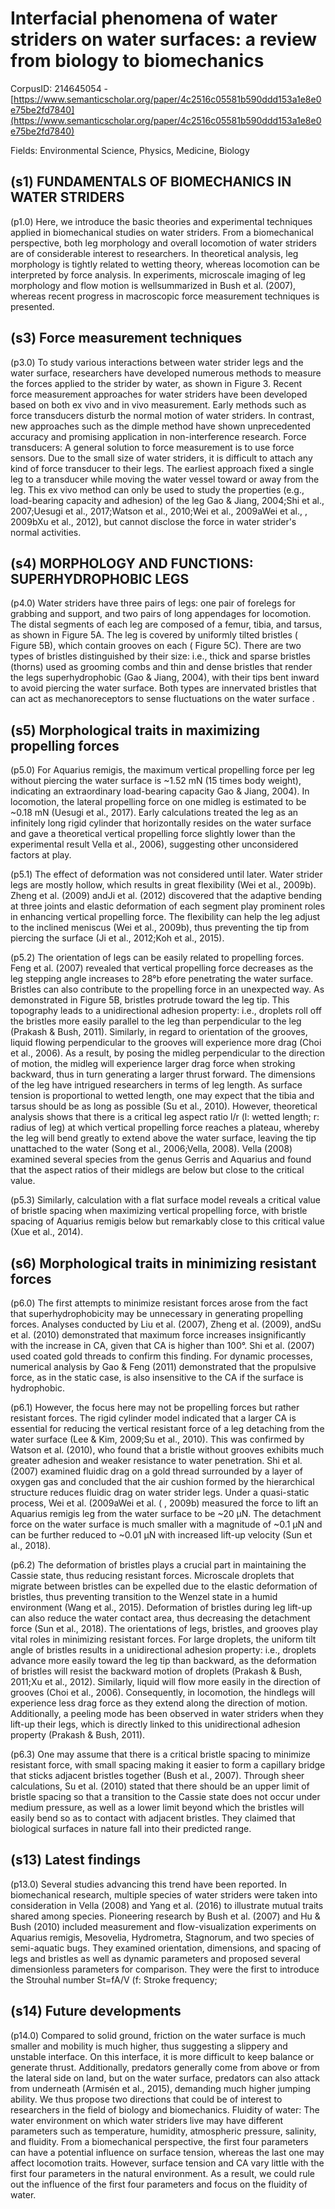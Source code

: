 # Interfacial phenomena of water striders on water surfaces: a review from biology to biomechanics

CorpusID: 214645054 - [https://www.semanticscholar.org/paper/4c2516c05581b590ddd153a1e8e0e75be2fd7840](https://www.semanticscholar.org/paper/4c2516c05581b590ddd153a1e8e0e75be2fd7840)

Fields: Environmental Science, Physics, Medicine, Biology

## (s1) FUNDAMENTALS OF BIOMECHANICS IN WATER STRIDERS
(p1.0) Here, we introduce the basic theories and experimental techniques applied in biomechanical studies on water striders. From a biomechanical perspective, both leg morphology and overall locomotion of water striders are of considerable interest to researchers. In theoretical analysis, leg morphology is tightly related to wetting theory, whereas locomotion can be interpreted by force analysis. In experiments, microscale imaging of leg morphology and flow motion is wellsummarized in Bush et al. (2007), whereas recent progress in macroscopic force measurement techniques is presented.
## (s3) Force measurement techniques
(p3.0) To study various interactions between water strider legs and the water surface, researchers have developed numerous methods to measure the forces applied to the strider by water, as shown in Figure 3. Recent force measurement approaches for water striders have been developed based on both ex vivo and in vivo measurement. Early methods such as force transducers disturb the normal motion of water striders. In contrast, new approaches such as the dimple method have shown unprecedented accuracy and promising application in non-interference research. Force transducers: A general solution to force measurement is to use force sensors. Due to the small size of water striders, it is difficult to attach any kind of force transducer to their legs. The earliest approach fixed a single leg to a transducer while moving the water vessel toward or away from the leg. This ex vivo method can only be used to study the properties (e.g., load-bearing capacity and adhesion) of the leg Gao & Jiang, 2004;Shi et al., 2007;Uesugi et al., 2017;Watson et al., 2010;Wei et al., 2009aWei et al., , 2009bXu et al., 2012), but cannot disclose the force in water strider's normal activities.
## (s4) MORPHOLOGY AND FUNCTIONS: SUPERHYDROPHOBIC LEGS
(p4.0) Water striders have three pairs of legs: one pair of forelegs for grabbing and support, and two pairs of long appendages for locomotion. The distal segments of each leg are composed of a femur, tibia, and tarsus, as shown in Figure 5A. The leg is covered by uniformly tilted bristles ( Figure 5B), which contain grooves on each ( Figure 5C). There are two types of bristles distinguished by their size: i.e., thick and sparse bristles (thorns) used as grooming combs  and thin and dense bristles that render the legs superhydrophobic (Gao & Jiang, 2004), with their tips bent inward to avoid piercing the water surface. Both types are innervated bristles that can act as mechanoreceptors to sense fluctuations on the water surface .
## (s5) Morphological traits in maximizing propelling forces
(p5.0) For Aquarius remigis, the maximum vertical propelling force per leg without piercing the water surface is ~1.52 mN (15 times body weight), indicating an extraordinary load-bearing capacity Gao & Jiang, 2004). In locomotion, the lateral propelling force on one midleg is estimated to be ~0.18 mN (Uesugi et al., 2017). Early calculations treated the leg as an infinitely long rigid cylinder that horizontally resides on the water surface and gave a theoretical vertical propelling force slightly lower than the experimental result Vella et al., 2006), suggesting other unconsidered factors at play.

(p5.1) The effect of deformation was not considered until later. Water strider legs are mostly hollow, which results in great flexibility (Wei et al., 2009b). Zheng et al. (2009) andJi et al. (2012) discovered that the adaptive bending at three joints and elastic deformation of each segment play prominent roles in enhancing vertical propelling force. The flexibility can help the leg adjust to the inclined meniscus (Wei et al., 2009b), thus preventing the tip from piercing the surface (Ji et al., 2012;Koh et al., 2015).

(p5.2) The orientation of legs can be easily related to propelling forces. Feng et al. (2007) revealed that vertical propelling force decreases as the leg stepping angle increases to 28°b efore penetrating the water surface. Bristles can also  contribute to the propelling force in an unexpected way. As demonstrated in Figure 5B, bristles protrude toward the leg tip. This topography leads to a unidirectional adhesion property: i.e., droplets roll off the bristles more easily parallel to the leg than perpendicular to the leg (Prakash & Bush, 2011). Similarly, in regard to orientation of the grooves, liquid flowing perpendicular to the grooves will experience more drag (Choi et al., 2006). As a result, by posing the midleg perpendicular to the direction of motion, the midleg will experience larger drag force when stroking backward, thus in turn generating a larger thrust forward. The dimensions of the leg have intrigued researchers in terms of leg length. As surface tension is proportional to wetted length, one may expect that the tibia and tarsus should be as long as possible (Su et al., 2010). However, theoretical analysis shows that there is a critical leg aspect ratio l/r (l: wetted length; r: radius of leg) at which vertical propelling force reaches a plateau, whereby the leg will bend greatly to extend above the water surface, leaving the tip unattached to the water (Song et al., 2006;Vella, 2008). Vella (2008) examined several species from the genus Gerris and Aquarius and found that the aspect ratios of their midlegs are below but close to the critical value.

(p5.3) Similarly, calculation with a flat surface model reveals a critical value of bristle spacing when maximizing vertical propelling force, with bristle spacing of Aquarius remigis below but remarkably close to this critical value (Xue et al., 2014).
## (s6) Morphological traits in minimizing resistant forces
(p6.0) The first attempts to minimize resistant forces arose from the fact that superhydrophobicity may be unnecessary in generating propelling forces. Analyses conducted by Liu et al. (2007), Zheng et al. (2009), andSu et al. (2010) demonstrated that maximum force increases insignificantly with the increase in CA, given that CA is higher than 100°. Shi et al. (2007) used coated gold threads to confirm this finding. For dynamic processes, numerical analysis by Gao & Feng (2011) demonstrated that the propulsive force, as in the static case, is also insensitive to the CA if the surface is hydrophobic.

(p6.1) However, the focus here may not be propelling forces but rather resistant forces. The rigid cylinder model indicated that a larger CA is essential for reducing the vertical resistant force of a leg detaching from the water surface (Lee & Kim, 2009;Su et al., 2010). This was confirmed by Watson et al. (2010), who found that a bristle without grooves exhibits much greater adhesion and weaker resistance to water penetration. Shi et al. (2007) examined fluidic drag on a gold thread surrounded by a layer of oxygen gas and concluded that the air cushion formed by the hierarchical structure reduces fluidic drag on water strider legs. Under a quasi-static process, Wei et al. (2009aWei et al. ( , 2009b) measured the force to lift an Aquarius remigis leg from the water surface to be ~20 μN. The detachment force on the water surface is much smaller with a magnitude of ~0.1 μN and can be further reduced to ~0.01 μN with increased lift-up velocity (Sun et al., 2018).

(p6.2) The deformation of bristles plays a crucial part in maintaining the Cassie state, thus reducing resistant forces. Microscale droplets that migrate between bristles can be expelled due to the elastic deformation of bristles, thus preventing transition to the Wenzel state in a humid environment (Wang et al., 2015). Deformation of bristles during leg lift-up can also reduce the water contact area, thus decreasing the detachment force (Sun et al., 2018). The orientations of legs, bristles, and grooves play vital roles in minimizing resistant forces. For large droplets, the uniform tilt angle of bristles results in a unidirectional adhesion property: i.e., droplets advance more easily toward the leg tip than backward, as the deformation of bristles will resist the backward motion of droplets (Prakash & Bush, 2011;Xu et al., 2012). Similarly, liquid will flow more easily in the direction of grooves (Choi et al., 2006). Consequently, in locomotion, the hindlegs will experience less drag force as they extend along the direction of motion. Additionally, a peeling mode has been observed in water striders when they lift-up their legs, which is directly linked to this unidirectional adhesion property (Prakash & Bush, 2011).

(p6.3) One may assume that there is a critical bristle spacing to minimize resistant force, with small spacing making it easier to form a capillary bridge that sticks adjacent bristles together (Bush et al., 2007). Through sheer calculations, Su et al. (2010) stated that there should be an upper limit of bristle spacing so that a transition to the Cassie state does not occur under medium pressure, as well as a lower limit beyond which the bristles will easily bend so as to contact with adjacent bristles. They claimed that biological surfaces in nature fall into their predicted range.
## (s13) Latest findings
(p13.0) Several studies advancing this trend have been reported. In biomechanical research, multiple species of water striders were taken into consideration in Vella (2008) and Yang et al. (2016) to illustrate mutual traits shared among species. Pioneering research by Bush et al. (2007) and Hu & Bush (2010) included measurement and flow-visualization experiments on Aquarius remigis, Mesovelia, Hydrometra, Stagnorum, and two species of semi-aquatic bugs. They examined orientation, dimensions, and spacing of legs and bristles as well as dynamic parameters and proposed several dimensionless parameters for comparison. They were the first to introduce the Strouhal number St=fA/V (f: Stroke frequency;
## (s14) Future developments
(p14.0) Compared to solid ground, friction on the water surface is much smaller and mobility is much higher, thus suggesting a slippery and unstable interface. On this interface, it is more difficult to keep balance or generate thrust. Additionally, predators generally come from above or from the lateral side on land, but on the water surface, predators can also attack from underneath (Armisén et al., 2015), demanding much higher jumping ability. We thus propose two directions that could be of interest to researchers in the field of biology and biomechanics. Fluidity of water: The water environment on which water striders live may have different parameters such as temperature, humidity, atmospheric pressure, salinity, and fluidity. From a biomechanical perspective, the first four parameters can have a potential influence on surface tension, whereas the last one may affect locomotion traits. However, surface tension and CA vary little with the first four parameters in the natural environment. As a result, we could rule out the influence of the first four parameters and focus on the fluidity of water.
